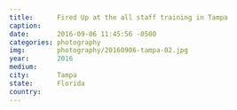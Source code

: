 ```yaml
---
title:  	Fired Up at the all staff training in Tampa
caption:	
date:   	2016-09-06 11:45:56 -0500
categories: photography
img:		photography/20160906-tampa-02.jpg
year:		2016
medium:
city:		Tampa
state:		Florida
country:
---
```

